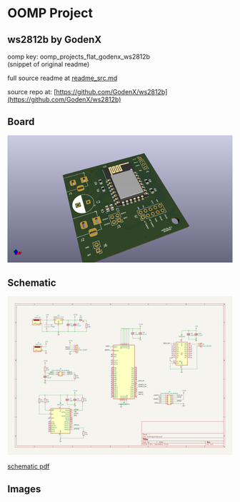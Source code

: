 # OOMP Project  
## ws2812b  by GodenX  
  
oomp key: oomp_projects_flat_godenx_ws2812b  
(snippet of original readme)  
  
  
  full source readme at [readme_src.md](readme_src.md)  
  
source repo at: [https://github.com/GodenX/ws2812b](https://github.com/GodenX/ws2812b)  
## Board  
  
[![working_3d.png](working_3d_600.png)](working_3d.png)  
## Schematic  
  
[![working_schematic.png](working_schematic_600.png)](working_schematic.png)  
  
[schematic pdf](working_schematic.pdf)  
## Images  
